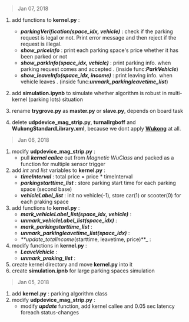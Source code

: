 > Jan 07, 2018

1. add functions to **kernel.py** :
	- _**parkingVerification(space_idx, vehicle)**_ : check if the parking request is legal or not. Print error message and then reject if the request is illegal.
	- _**show_priceInfo**_ : print each parking space's price whether it has been parked or not
	- _**show_parkInfo(space_idx, vehicle)**_ : print parking info. when parking request comes and accepted . (inside func:_**ParkVehicle**_)
	- _**show_leaveInfo(space_idx, income)**_ : print leaving info. when vehicle leaves . (inside func:_**unmark_parkingleavetime_list**_)

2. add **simulation.ipynb** to simulate whether algorithm is robust in multi-kernel (parking lots) situation

3. rename **trygrove.py** as **master.py** or **slave.py**, depends on board task
4. delete **udpdevice_mag_strip.py**, **turnallrgboff** and **WukongStandardLibrary.xml**, because we dont apply **[Wukong](http://iox.ntu.edu.tw/research/projectinfo/wukong)** at all.


> Jan 06, 2018

1. modify **udpdevice_mag_strip.py** :
	- pull _**kernel callee**_ out from _Magnetic WuClass_ and packed as a function for multiple sensor trigger
2. add _int_ and _list_ variables to **kernel.py** :
	- _**timeInterval**_ : total price = price * timeInterval
	- _**parkingstarttime_list**_ : store parking start time for each parking space (second base)
	- _**vehicleLabel_list**_ : init no vehicle(-1), store car(1) or scooter(0) for each praking space
3. add functions to **kernel.py** :
	- _**mark_vehicleLabel_list(space_idx, vehicle)**_ : 
	- _**unmark_vehicleLabel_list(space_idx)**_ :
	- _**mark_parkingstarttime_list**_ :
	- _**unmark_parkingleavetime_list(space_idx)**_ :
	- _**update_totalIncome_(starttime, leavetime, price)**_ :
4. modify functions in **kernel.py** :
	- _**LeaveVehicle**_ :
	- _**unmark_praking_list**_ :
5. create kernel directory and move **kernel.py** into it
6. create **simulation.ipnb** for large parking spaces simulation

> Jan 05, 2018

1. add **kernel.py** : parking algorithm class
2. modify **udpdevice_mag_strip.py** :
	- modify _**update**_ function, add kernel callee and 0.05 sec latency foreach status-changes